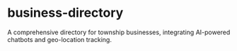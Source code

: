 # business-directory
A comprehensive directory for township businesses, integrating AI-powered chatbots and geo-location tracking.

